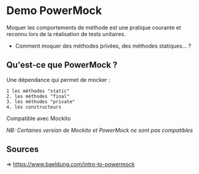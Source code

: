 # Demo PowerMock

Moquer les comportements de méthode est une pratique courante et reconnu lors de la réalisation de tests unitaires. 

- Comment moquer des méthodes privées, des méthodes statiques... ?

## Qu'est-ce que PowerMock ?
Une dépendance qui permet de mocker :

    1 les méthodes "static"
    2. les méthodes "final"
    3. les méthodes "private"
    4. les constructeurs

Compatible avec Mockito
  
*NB: Certaines version de Mockito et PowerMock ne sont pas compatibles*

## Sources
=> https://www.baeldung.com/intro-to-powermock


    